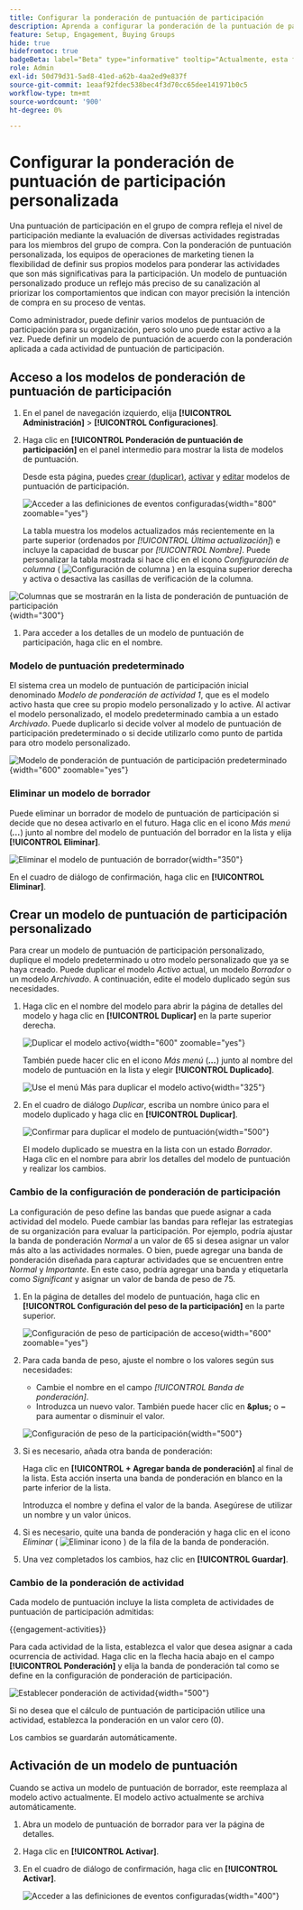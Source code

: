 ```yaml
---
title: Configurar la ponderación de puntuación de participación
description: Aprenda a configurar la ponderación de la puntuación de participación personalizada para reflejar la lógica de puntuación que se ajusta a sus estrategias empresariales.
feature: Setup, Engagement, Buying Groups
hide: true
hidefromtoc: true
badgeBeta: label="Beta" type="informative" tooltip="Actualmente, esta función está en versión beta limitada"
role: Admin
exl-id: 50d79d31-5ad8-41ed-a62b-4aa2ed9e837f
source-git-commit: 1eaaf92fdec538bec4f3d70cc65dee141971b0c5
workflow-type: tm+mt
source-wordcount: '900'
ht-degree: 0%

---
```


# Configurar la ponderación de puntuación de participación personalizada

Una puntuación de participación en el grupo de compra refleja el nivel de participación mediante la evaluación de diversas actividades registradas para los miembros del grupo de compra. Con la ponderación de puntuación personalizada, los equipos de operaciones de marketing tienen la flexibilidad de definir sus propios modelos para ponderar las actividades que son más significativas para la participación. Un modelo de puntuación personalizado produce un reflejo más preciso de su canalización al priorizar los comportamientos que indican con mayor precisión la intención de compra en su proceso de ventas.

Como administrador, puede definir varios modelos de puntuación de participación para su organización, pero solo uno puede estar activo a la vez. Puede definir un modelo de puntuación de acuerdo con la ponderación aplicada a cada actividad de puntuación de participación.

## Acceso a los modelos de ponderación de puntuación de participación

1. En el panel de navegación izquierdo, elija **[!UICONTROL Administración]** > **[!UICONTROL Configuraciones]**.

1. Haga clic en **[!UICONTROL Ponderación de puntuación de participación]** en el panel intermedio para mostrar la lista de modelos de puntuación.

   Desde esta página, puedes [crear (duplicar)](#create-an-engagement-score-model), [activar](#activate-a-score-model) y [editar](#change-the-engagement-weighting-settings) modelos de puntuación de participación.

   ![Acceder a las definiciones de eventos configuradas](./assets/configuration-engagement-scoring-list.png){width="800" zoomable="yes"}

   La tabla muestra los modelos actualizados más recientemente en la parte superior (ordenados por _[!UICONTROL Última actualización]_) e incluye la capacidad de buscar por _[!UICONTROL Nombre]_. Puede personalizar la tabla mostrada si hace clic en el icono _Configuración de columna_ ( ![Configuración de columna](../assets/do-not-localize/icon-column-settings.svg) ) en la esquina superior derecha y activa o desactiva las casillas de verificación de la columna.

![Columnas que se mostrarán en la lista de ponderación de puntuación de participación](./assets/configuration-engagement-scoring-list-columns.png){width="300"}

1. Para acceder a los detalles de un modelo de puntuación de participación, haga clic en el nombre.

### Modelo de puntuación predeterminado

El sistema crea un modelo de puntuación de participación inicial denominado _Modelo de ponderación de actividad 1_, que es el modelo activo hasta que cree su propio modelo personalizado y lo active. Al activar el modelo personalizado, el modelo predeterminado cambia a un estado _Archivado_. Puede duplicarlo si decide volver al modelo de puntuación de participación predeterminado o si decide utilizarlo como punto de partida para otro modelo personalizado.

![Modelo de ponderación de puntuación de participación predeterminado](./assets/configuration-engagement-scoring-model-default.png){width="600" zoomable="yes"}

### Eliminar un modelo de borrador

Puede eliminar un borrador de modelo de puntuación de participación si decide que no desea activarlo en el futuro. Haga clic en el icono _Más menú_ (***...***) junto al nombre del modelo de puntuación del borrador en la lista y elija **[!UICONTROL Eliminar]**.

![Eliminar el modelo de puntuación de borrador](./assets/configuration-engagement-scoring-model-more-delete.png){width="350"}

En el cuadro de diálogo de confirmación, haga clic en **[!UICONTROL Eliminar]**.

## Crear un modelo de puntuación de participación personalizado

Para crear un modelo de puntuación de participación personalizado, duplique el modelo predeterminado u otro modelo personalizado que ya se haya creado. Puede duplicar el modelo _Activo_ actual, un modelo _Borrador_ o un modelo _Archivado_. A continuación, edite el modelo duplicado según sus necesidades.

1. Haga clic en el nombre del modelo para abrir la página de detalles del modelo y haga clic en **[!UICONTROL Duplicar]** en la parte superior derecha.

   ![Duplicar el modelo activo](./assets/configuration-engagement-scoring-model-duplicate.png){width="600" zoomable="yes"}

   También puede hacer clic en el icono _Más menú_ (***...***) junto al nombre del modelo de puntuación en la lista y elegir **[!UICONTROL Duplicado]**.

   ![Use el menú Más para duplicar el modelo activo](./assets/configuration-engagement-scoring-model-more-duplicate.png){width="325"}

1. En el cuadro de diálogo _Duplicar_, escriba un nombre único para el modelo duplicado y haga clic en **[!UICONTROL Duplicar]**.

   ![Confirmar para duplicar el modelo de puntuación](./assets/configuration-engagement-scoring-model-duplicate-dialog.png){width="500"}

   El modelo duplicado se muestra en la lista con un estado _Borrador_. Haga clic en el nombre para abrir los detalles del modelo de puntuación y realizar los cambios.

### Cambio de la configuración de ponderación de participación

La configuración de peso define las bandas que puede asignar a cada actividad del modelo. Puede cambiar las bandas para reflejar las estrategias de su organización para evaluar la participación. Por ejemplo, podría ajustar la banda de ponderación _Normal_ a un valor de 65 si desea asignar un valor más alto a las actividades normales. O bien, puede agregar una banda de ponderación diseñada para capturar actividades que se encuentren entre _Normal_ y _Importante_. En este caso, podría agregar una banda y etiquetarla como _Significant_ y asignar un valor de banda de peso de 75.

1. En la página de detalles del modelo de puntuación, haga clic en **[!UICONTROL Configuración del peso de la participación]** en la parte superior.

   ![Configuración de peso de participación de acceso](./assets/configuration-engagement-scoring-model-weight-settings-button.png){width="600" zoomable="yes"}

1. Para cada banda de peso, ajuste el nombre o los valores según sus necesidades:

   * Cambie el nombre en el campo _[!UICONTROL Banda de ponderación]_.
   * Introduzca un nuevo valor. También puede hacer clic en **&amp;plus;** o **−** para aumentar o disminuir el valor.

   ![Configuración de peso de la participación](./assets/configuration-engagement-scoring-model-weight-settings.png){width="500"}

1. Si es necesario, añada otra banda de ponderación:

   Haga clic en **[!UICONTROL + Agregar banda de ponderación]** al final de la lista. Esta acción inserta una banda de ponderación en blanco en la parte inferior de la lista.

   Introduzca el nombre y defina el valor de la banda. Asegúrese de utilizar un nombre y un valor únicos.

1. Si es necesario, quite una banda de ponderación y haga clic en el icono _Eliminar_ ( ![Eliminar icono](../assets/do-not-localize/icon-delete-outline.svg) ) de la fila de la banda de ponderación.

1. Una vez completados los cambios, haz clic en **[!UICONTROL Guardar]**.

### Cambio de la ponderación de actividad

Cada modelo de puntuación incluye la lista completa de actividades de puntuación de participación admitidas:

{{engagement-activities}}

Para cada actividad de la lista, establezca el valor que desea asignar a cada ocurrencia de actividad. Haga clic en la flecha hacia abajo en el campo **[!UICONTROL Ponderación]** y elija la banda de ponderación tal como se define en la configuración de ponderación de participación.

![Establecer ponderación de actividad](./assets/configuration-engagement-scoring-model-set-activity-weighting.png){width="500"}

Si no desea que el cálculo de puntuación de participación utilice una actividad, establezca la ponderación en un valor cero (0).

Los cambios se guardarán automáticamente.

## Activación de un modelo de puntuación

Cuando se activa un modelo de puntuación de borrador, este reemplaza al modelo activo actualmente. El modelo activo actualmente se archiva automáticamente.

1. Abra un modelo de puntuación de borrador para ver la página de detalles.

1. Haga clic en **[!UICONTROL Activar]**.

1. En el cuadro de diálogo de confirmación, haga clic en **[!UICONTROL Activar]**.

   ![Acceder a las definiciones de eventos configuradas](./assets/configuration-engagement-scoring-activate-dialog.png){width="400"}
